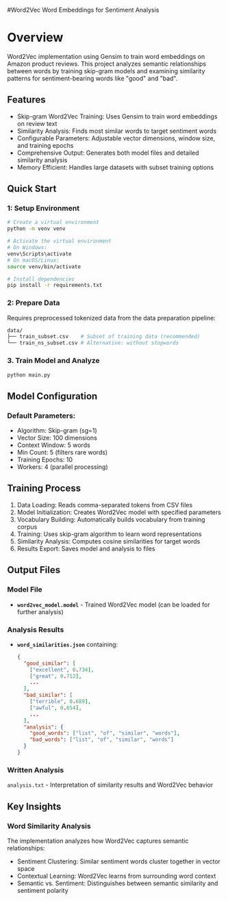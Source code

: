 #Word2Vec Word Embeddings for Sentiment Analysis

# Overview

Word2Vec implementation using Gensim to train word embeddings on Amazon product reviews. This project analyzes semantic relationships between words by training skip-gram models and examining similarity patterns for sentiment-bearing words like "good" and "bad".

## Features

- Skip-gram Word2Vec Training: Uses Gensim to train word embeddings on review text
- Similarity Analysis: Finds most similar words to target sentiment words
- Configurable Parameters: Adjustable vector dimensions, window size, and training epochs
- Comprehensive Output: Generates both model files and detailed similarity analysis
- Memory Efficient: Handles large datasets with subset training options

## Quick Start

### 1: Setup Environment

```bash
# Create a virtual environment
python -m venv venv

# Activate the virtual environment
# On Windows:
venv\Scripts\activate
# On macOS/Linux:
source venv/bin/activate

# Install dependencies
pip install -r requirements.txt
```

### 2: Prepare Data

Requires preprocessed tokenized data from the data preparation pipeline:
```bash
data/
├── train_subset.csv    # Subset of training data (recommended)
└── train_ns_subset.csv # Alternative: without stopwords
```

### 3. Train Model and Analyze
```bash
python main.py
```


## Model Configuration
### Default Parameters:

- Algorithm: Skip-gram (sg=1)
- Vector Size: 100 dimensions
- Context Window: 5 words
- Min Count: 5 (filters rare words)
- Training Epochs: 10
- Workers: 4 (parallel processing)

## Training Process

1. Data Loading: Reads comma-separated tokens from CSV files
2. Model Initialization: Creates Word2Vec model with specified parameters
3. Vocabulary Building: Automatically builds vocabulary from training corpus
4. Training: Uses skip-gram algorithm to learn word representations
5. Similarity Analysis: Computes cosine similarities for target words
6. Results Export: Saves model and analysis to files

## Output Files
### Model File

- **`word2vec_model.model`** - Trained Word2Vec model (can be loaded for further analysis)

### Analysis Results

- **`word_similarities.json`** containing:
   ```json
   {
     "good_similar": [
       ["excellent", 0.734],
       ["great", 0.712],
       ...
     ],
     "bad_similar": [
       ["terrible", 0.689],
       ["awful", 0.654],
       ...
     ],
     "analysis": {
       "good_words": ["list", "of", "similar", "words"],
       "bad_words": ["list", "of", "similar", "words"]
     }
   }
   ```

### Written Analysis

`analysis.txt` - Interpretation of similarity results and Word2Vec behavior

## Key Insights
### Word Similarity Analysis
The implementation analyzes how Word2Vec captures semantic relationships:

- Sentiment Clustering: Similar sentiment words cluster together in vector space
- Contextual Learning: Word2Vec learns from surrounding word context
- Semantic vs. Sentiment: Distinguishes between semantic similarity and sentiment polarity